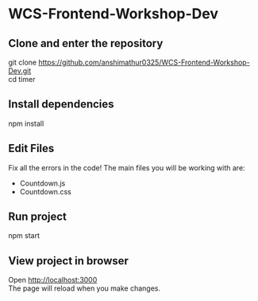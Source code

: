 # WCS-Frontend-Workshop-Dev

## Clone and enter the repository
git clone https://github.com/anshimathur0325/WCS-Frontend-Workshop-Dev.git \
cd timer

## Install dependencies
npm install

## Edit Files
Fix all the errors in the code!
The main files you will be working with are:
- Countdown.js
- Countdown.css

## Run project
npm start

## View project in browser
Open [http://localhost:3000](http://localhost:3000)  \
The page will reload when you make changes.
